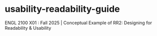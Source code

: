 # usability-readability-guide
ENGL 2100 X01 : Fall 2025 | Conceptual Example of RR2: Designing for Readability &amp; Usability
